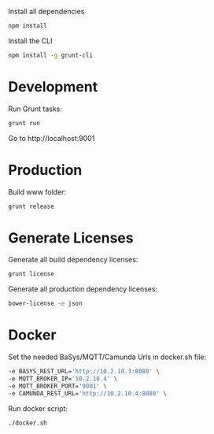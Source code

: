 Install all dependencies
```bash
npm install
```

Install the CLI
```bash
npm install -g grunt-cli
```

# Development
Run Grunt tasks:
```bash
grunt run
```
Go to http://localhost:9001

# Production
Build www folder:
```bash
grunt release
```

# Generate Licenses

Generate all build dependency licenses:
```bash
grunt license
```

Generate all production dependency licenses:
```bash
bower-license -e json
```

# Docker
Set the needed BaSys/MQTT/Camunda Urls in docker.sh file:
```bash
-e BASYS_REST_URL='http://10.2.10.3:8080' \
-e MQTT_BROKER_IP='10.2.10.4' \
-e MQTT_BROKER_PORT='9001' \
-e CAMUNDA_REST_URL='http://10.2.10.4:8080' \
```

Run docker script:
```bash
./docker.sh
```
